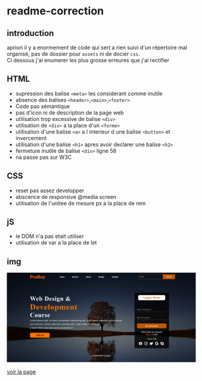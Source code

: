 # readme-correction

## introduction ##

apriori il y a enormement de code qui sert a rien suivi d'un répertoire mal organisé, pas de dossier pour ``assets`` ni de docier ``css``.<br>
Ci dessous j'ai enumerer les plus grosse erreures que j'ai rectifier

## HTML ##

- supression des balise ``<meta>`` les considerant comme inutile <br>
- absence des balises ``<header>``,``<main>``,``<footer>`` <br>
- Code pas sémantique <br>
- pas d'icon ni de description de la page web <br>
- utilisation trop excessive de balise ``<div>`` <br>
- utilisation de ``<div>`` a la place d'un ``<forme>`` <br>
- utilisation d'une balise ``<a>`` a l interieur d une balise ``<button>`` et invercement <br>
- utilisation d'une balise ``<h1>`` apres avoir declarer une balise ``<h2>`` <br>
- fermeture inutile de balise ``<div>`` ligne 58 <br>
- na passe pas sur W3C <br>

## CSS ##

- reset pas assez developper <br>
- abscence de responsive @media screen<br>
- utilisation de l'unitee de mesure px a la place de rem<br>

## jS ##

- le DOM n'a pas etait utiliser
- utilisation de var a la place de let

## img ##

![](/assets/readme.png)

[voir la page](https://areslane67.github.io/readme-correction/index.html)
